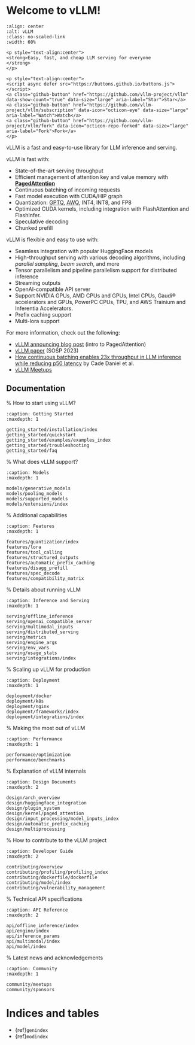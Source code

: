 # Welcome to vLLM!

```{figure} ./assets/logos/vllm-logo-text-light.png
:align: center
:alt: vLLM
:class: no-scaled-link
:width: 60%
```

```{raw} html
<p style="text-align:center">
<strong>Easy, fast, and cheap LLM serving for everyone
</strong>
</p>

<p style="text-align:center">
<script async defer src="https://buttons.github.io/buttons.js"></script>
<a class="github-button" href="https://github.com/vllm-project/vllm" data-show-count="true" data-size="large" aria-label="Star">Star</a>
<a class="github-button" href="https://github.com/vllm-project/vllm/subscription" data-icon="octicon-eye" data-size="large" aria-label="Watch">Watch</a>
<a class="github-button" href="https://github.com/vllm-project/vllm/fork" data-icon="octicon-repo-forked" data-size="large" aria-label="Fork">Fork</a>
</p>
```

vLLM is a fast and easy-to-use library for LLM inference and serving.

vLLM is fast with:

- State-of-the-art serving throughput
- Efficient management of attention key and value memory with [**PagedAttention**](https://blog.vllm.ai/2023/06/20/vllm.html)
- Continuous batching of incoming requests
- Fast model execution with CUDA/HIP graph
- Quantization: [GPTQ](https://arxiv.org/abs/2210.17323), [AWQ](https://arxiv.org/abs/2306.00978), INT4, INT8, and FP8
- Optimized CUDA kernels, including integration with FlashAttention and FlashInfer.
- Speculative decoding
- Chunked prefill

vLLM is flexible and easy to use with:

- Seamless integration with popular HuggingFace models
- High-throughput serving with various decoding algorithms, including *parallel sampling*, *beam search*, and more
- Tensor parallelism and pipeline parallelism support for distributed inference
- Streaming outputs
- OpenAI-compatible API server
- Support NVIDIA GPUs, AMD CPUs and GPUs, Intel CPUs, Gaudi® accelerators and GPUs, PowerPC CPUs, TPU, and AWS Trainium and Inferentia Accelerators.
- Prefix caching support
- Multi-lora support

For more information, check out the following:

- [vLLM announcing blog post](https://vllm.ai) (intro to PagedAttention)
- [vLLM paper](https://arxiv.org/abs/2309.06180) (SOSP 2023)
- [How continuous batching enables 23x throughput in LLM inference while reducing p50 latency](https://www.anyscale.com/blog/continuous-batching-llm-inference) by Cade Daniel et al.
- [vLLM Meetups](#meetups)

## Documentation

% How to start using vLLM?

```{toctree}
:caption: Getting Started
:maxdepth: 1

getting_started/installation/index
getting_started/quickstart
getting_started/examples/examples_index
getting_started/troubleshooting
getting_started/faq
```

% What does vLLM support?

```{toctree}
:caption: Models
:maxdepth: 1

models/generative_models
models/pooling_models
models/supported_models
models/extensions/index
```

% Additional capabilities

```{toctree}
:caption: Features
:maxdepth: 1

features/quantization/index
features/lora
features/tool_calling
features/structured_outputs
features/automatic_prefix_caching
features/disagg_prefill
features/spec_decode
features/compatibility_matrix
```

% Details about running vLLM

```{toctree}
:caption: Inference and Serving
:maxdepth: 1

serving/offline_inference
serving/openai_compatible_server
serving/multimodal_inputs
serving/distributed_serving
serving/metrics
serving/engine_args
serving/env_vars
serving/usage_stats
serving/integrations/index
```

% Scaling up vLLM for production

```{toctree}
:caption: Deployment
:maxdepth: 1

deployment/docker
deployment/k8s
deployment/nginx
deployment/frameworks/index
deployment/integrations/index
```

% Making the most out of vLLM

```{toctree}
:caption: Performance
:maxdepth: 1

performance/optimization
performance/benchmarks
```

% Explanation of vLLM internals

```{toctree}
:caption: Design Documents
:maxdepth: 2

design/arch_overview
design/huggingface_integration
design/plugin_system
design/kernel/paged_attention
design/input_processing/model_inputs_index
design/automatic_prefix_caching
design/multiprocessing
```

% How to contribute to the vLLM project

```{toctree}
:caption: Developer Guide
:maxdepth: 2

contributing/overview
contributing/profiling/profiling_index
contributing/dockerfile/dockerfile
contributing/model/index
contributing/vulnerability_management
```

% Technical API specifications

```{toctree}
:caption: API Reference
:maxdepth: 2

api/offline_inference/index
api/engine/index
api/inference_params
api/multimodal/index
api/model/index
```

% Latest news and acknowledgements

```{toctree}
:caption: Community
:maxdepth: 1

community/meetups
community/sponsors
```

# Indices and tables

- {ref}`genindex`
- {ref}`modindex`
